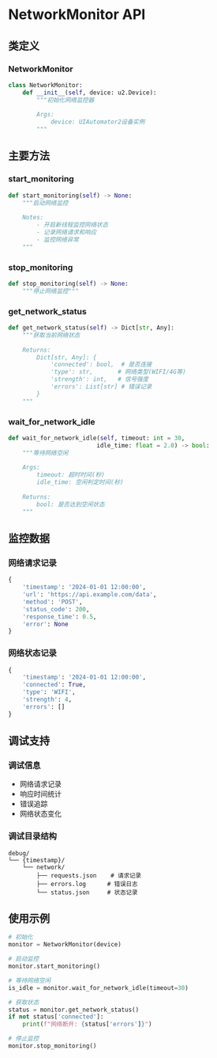 # NetworkMonitor API

## 类定义

### NetworkMonitor
```python
class NetworkMonitor:
    def __init__(self, device: u2.Device):
        """初始化网络监控器
        
        Args:
            device: UIAutomator2设备实例
        """
```

## 主要方法

### start_monitoring
```python
def start_monitoring(self) -> None:
    """启动网络监控
    
    Notes:
        - 开启新线程监控网络状态
        - 记录网络请求和响应
        - 监控网络异常
    """
```

### stop_monitoring
```python
def stop_monitoring(self) -> None:
    """停止网络监控"""
```

### get_network_status
```python
def get_network_status(self) -> Dict[str, Any]:
    """获取当前网络状态
    
    Returns:
        Dict[str, Any]: {
            'connected': bool,  # 是否连接
            'type': str,       # 网络类型(WIFI/4G等)
            'strength': int,   # 信号强度
            'errors': List[str] # 错误记录
        }
    """
```

### wait_for_network_idle
```python
def wait_for_network_idle(self, timeout: int = 30, 
                         idle_time: float = 2.0) -> bool:
    """等待网络空闲
    
    Args:
        timeout: 超时时间(秒)
        idle_time: 空闲判定时间(秒)
            
    Returns:
        bool: 是否达到空闲状态
    """
```

## 监控数据

### 网络请求记录
```python
{
    'timestamp': '2024-01-01 12:00:00',
    'url': 'https://api.example.com/data',
    'method': 'POST',
    'status_code': 200,
    'response_time': 0.5,
    'error': None
}
```

### 网络状态记录
```python
{
    'timestamp': '2024-01-01 12:00:00',
    'connected': True,
    'type': 'WIFI',
    'strength': 4,
    'errors': []
}
```

## 调试支持

### 调试信息
- 网络请求记录
- 响应时间统计
- 错误追踪
- 网络状态变化

### 调试目录结构
```
debug/
└── {timestamp}/
    └── network/
        ├── requests.json    # 请求记录
        ├── errors.log      # 错误日志
        └── status.json     # 状态记录
```

## 使用示例

```python
# 初始化
monitor = NetworkMonitor(device)

# 启动监控
monitor.start_monitoring()

# 等待网络空闲
is_idle = monitor.wait_for_network_idle(timeout=30)

# 获取状态
status = monitor.get_network_status()
if not status['connected']:
    print(f"网络断开: {status['errors']}")

# 停止监控
monitor.stop_monitoring()
``` 